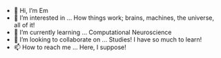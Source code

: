 - 👋 Hi, I’m Em
- 👀 I’m interested in ... How things work; brains, machines, the universe, all of it! 
- 🌱 I’m currently learning ... Computational Neuroscience
- 💞️ I’m looking to collaborate on ... Studies! I have so much to learn!
- 📫 How to reach me ... Here, I suppose!

<!---
kyd462/kyd462 is a ✨ special ✨ repository because its `README.md` (this file) appears on your GitHub profile.
You can click the Preview link to take a look at your changes.
--->
